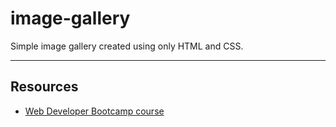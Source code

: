 # image-gallery
Simple image gallery created using only HTML and CSS.

___
## Resources
* [Web Developer Bootcamp course](https://www.udemy.com/the-web-developer-bootcamp/learn/v4/t/lecture/3861290?start=0)
